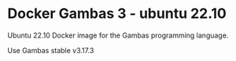 # Docker Gambas 3 - ubuntu 22.10

Ubuntu 22.10 Docker image for the Gambas programming language.

Use Gambas stable v3.17.3
